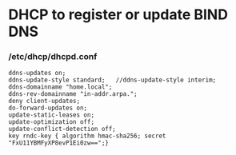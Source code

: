 # DHCP to register or update BIND DNS

### /etc/dhcp/dhcpd.conf
```
ddns-updates on;
ddns-update-style standard;   //ddns-update-style interim;
ddns-domainname "home.local";
ddns-rev-domainname "in-addr.arpa.";
deny client-updates;
do-forward-updates on;
update-static-leases on;
update-optimization off;
update-conflict-detection off;
key rndc-key { algorithm hmac-sha256; secret "FxU11YBMFyXP8evP1Ei0zw==";}
```
